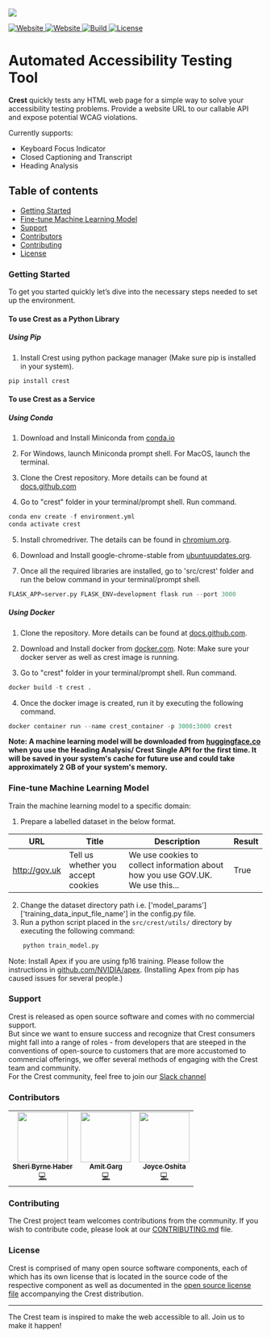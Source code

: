<!-- Copyright 2020-2021 VMware, Inc.
SPDX-License-Identifier: MIT -->

<p>
    <br>
    <img src="https://raw.githubusercontent.com/vmware/crest/main/src/crest/static/crest_logo.png?token=ATSPAQYQYG3FH2TQ5USHXLDAUSSQW" />
    <br>
<p>

<p>
    <a href="">
        <img alt="Website" src="https://img.shields.io/badge/beta-phase-red">
    </a>
    <a href="https://vmware.github.io/crest">
        <img alt="Website" src="https://img.shields.io/badge/website-online-green">
    </a>
    <a href="https://pypi.org/project/pythoncrest/">
        <img alt="Build" src="https://img.shields.io/badge/build-python%20package-blue">
    </a>
    <a href="https://github.com/vmware/crest/blob/main/LICENSE">
        <img alt="License" src="https://img.shields.io/badge/License-MIT-brightgreen">
    </a>
</p>

# Automated Accessibility Testing Tool


**Crest** quickly tests any HTML web page for a simple way to solve your accessibility testing problems. Provide a website URL to our callable API and expose potential WCAG violations. 

Currently supports:
- Keyboard Focus Indicator
- Closed Captioning and Transcript
- Heading Analysis

## Table of contents



- [Getting Started](#getting-started)
- [Fine-tune Machine Learning Model](#fine-tune-machine-learning-model)
- [Support](#support)
- [Contributors](#contributors)
- [Contributing](#contributing)
- [License](#license)



### Getting Started

<!-- Getting started with Crest in 5 minutes by following the instructions provided on the <a alt="Link to getting started page of API reference documentation" href="">API reference page</a>. -->

To get you started quickly let’s dive into the necessary steps needed to set up the environment.

#### To use Crest as a Python Library

##### Using Pip

1. Install Crest using python package manager (Make sure pip is installed in your system).

```python 
pip install crest
```

#### To use Crest as a Service

##### Using Conda

1. Download and Install Miniconda from [conda.io](https://docs.conda.io/en/latest/miniconda.html)

2. For Windows, launch Miniconda prompt shell. For MacOS, launch the terminal.

3. Clone the Crest repository. More details can be found at [docs.github.com](https://docs.github.com/en/free-pro-team@latest/github/creating-cloning-and-archiving-repositories/cloning-a-repository)

4. Go to "crest" folder in your terminal/prompt shell. Run command.
```python
conda env create -f environment.yml
conda activate crest
```

5. Install chromedriver. The details can be found in [chromium.org](https://chromedriver.chromium.org/downloads).

6. Download and Install google-chrome-stable from [ubuntuupdates.org](https://www.ubuntuupdates.org/package/google_chrome/stable/main/base/google-chrome-stable).

7. Once all the required libraries are installed, go to 'src/crest' folder and run the below command in your terminal/prompt shell. 
```python
FLASK_APP=server.py FLASK_ENV=development flask run --port 3000
```

##### Using Docker

1. Clone the repository. More details can be found at [docs.github.com](https://docs.github.com/en/free-pro-team@latest/github/creating-cloning-and-archiving-repositories/cloning-a-repository).

2. Download and Install docker from [docker.com](https://docs.docker.com/get-docker/). Note: Make sure your docker server as well as crest image is running.

3. Go to "crest" folder in your terminal/prompt shell. Run command.
```python
docker build -t crest .
```

4. Once the docker image is created, run it by executing the following command.
```python
docker container run --name crest_container -p 3000:3000 crest 
```

**Note: A machine learning model will be downloaded from [huggingface.co](https://huggingface.co/gargam/roberta-base-crest) when you use the Heading Analysis/ Crest Single API for the first time. It will be saved in your system's cache for future use and could take approximately 2 GB of your system's memory.**


### Fine-tune Machine Learning Model

Train the machine learning model to a specific domain:

1. Prepare a labelled dataset in the below format.

| URL           | Title                              | Description                                                                    | Result |
|---------------|------------------------------------|--------------------------------------------------------------------------------|--------|
| http://gov.uk | Tell us whether you accept cookies | We use cookies to collect information about how you use GOV.UK. We use this... | True   |
2. Change the dataset directory path i.e. ['model_params']['training_data_input_file_name'] in the config.py file.
3. Run a python script placed in the `src/crest/utils/` directory by executing the following command:
```python
    python train_model.py
```

Note: Install Apex if you are using fp16 training. Please follow the instructions in  [github.com/NVIDIA/apex](https://github.com/NVIDIA/apex). (Installing Apex from pip has caused issues for several people.)

### Support

Crest is released as open source software and comes with no commercial support.<br />
But since we want to ensure success and recognize that Crest consumers might fall into a range of roles - from developers that are steeped in the conventions of open-source to customers that are more accustomed to commercial offerings, we offer several methods of engaging with the Crest team and community.<br />
For the Crest community, feel free to join our <a alt= "Link to join crest slack channel" href="https://join.slack.com/t/crest-axz6070/shared_invite/zt-q4qom3p2-7FqwoIg2yffUzlpEE7_bcA" target="_blank">Slack channel </a>

### Contributors

<table>
  <tr>
    <td align="center"><a alt="Sheri Byrne Haber's Github profile" title="Sheri Byrne Haber" href="https://github.com/sheribyrne"><img src="https://avatars.githubusercontent.com/u/47125418?v=4" width="100px;" alt=""/><br /><sub><b>Sheri Byrne Haber</b></sub></a><br /><a href="https://github.com/sheribyrne" title="Code">💻</a></td>
    <td align="center"><a alt="Amit Garg's Github profile" title="Amit Garg" href="https://github.com/gargam17"><img alt="" src="https://avatars.githubusercontent.com/u/82112579?v=4" width="100px;" /><br /><sub><b>Amit Garg</b></sub></a><br /><a href="https://github.com/gargam17" title="Code">💻</a></td>
    <td align="center"><a alt="Joyce Oshita's Github profile" title="Joyce Oshita" href="https://github.com/ojoyce"><img alt="" src="https://avatars.githubusercontent.com/u/57046849?v=4" width="100px;" /><br /><sub><b>Joyce Oshita </b></sub></a><br /><a href="https://github.com/ojoyce" title="Code">💻</a></td>
  </tr>
</table>

### Contributing

The Crest project team welcomes contributions from the community. If you wish to contribute code, please look at our <a alt="link to contribution markdown file" title="Amit Garg" href="https://github.com/vmware/crest/blob/main/CONTRIBUTING.md">CONTRIBUTING.md</a> file.

### License

Crest is comprised of many open source software components, each of which has its own license that is located in the source code of the respective component as well as documented in the <a alt="link to license file" href="https://github.com/vmware/crest/blob/main/LICENSE">open source license file</a> accompanying the Crest distribution.

<hr />
The Crest team is inspired to make the web accessible to all.  Join us to make it happen!
